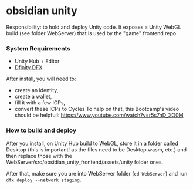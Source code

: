 # obsidian unity

Responsibility: to hold and deploy Unity code. It exposes a Unity WebGL build (see folder WebServer) that is used by the "game" frontend repo.

### System Requirements
- Unity Hub + Editor
- [Dfinity DFX](https://internetcomputer.org/docs/current/developer-docs/setup/install/)

After install, you will need to:
- create an identity,
- create a wallet,
- fill it with a few ICPs,
- convert these ICPs to Cycles
To help on that, this Bootcamp's video should be helpfull:  https://www.youtube.com/watch?v=r5s7nD_XO0M

### How to build and deploy
After you install, on Unity Hub build to WebGL, store it in a folder called Desktop (this is important! as the files need to be Desktop.wasm, etc.) and then replace those with the WebServer/src/obsidian_unity_frontend/assets/unity folder ones.

After that, make sure you are into WebServer folder (```cd WebServer```) and run ```dfx deploy --network staging```.
